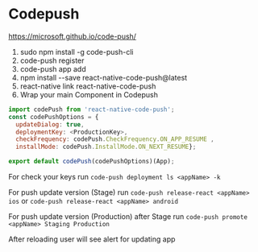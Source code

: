 # Codepush
https://microsoft.github.io/code-push/

1. sudo npm install -g code-push-cli
2. code-push register
3. code-push app add <appName>
4. npm install --save react-native-code-push@latest
5. react-native link react-native-code-push
6. Wrap your main Component in Codepush

```js
import codePush from 'react-native-code-push';
const codePushOptions = {
  updateDialog: true,
  deploymentKey: <ProductionKey>,
  checkFrequency: codePush.CheckFrequency.ON_APP_RESUME ,
  installMode: codePush.InstallMode.ON_NEXT_RESUME};

export default codePush(codePushOptions)(App);
````

For check your keys run
`code-push deployment ls <appName> -k`

For push update version (Stage) run
`code-push release-react <appName> ios` or
`code-push release-react <appName> android`

For push update version (Production) after Stage run
`code-push promote <appName> Staging Production`

After reloading user will see alert for updating app
